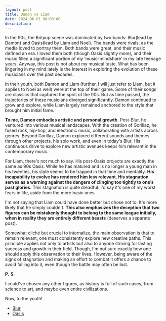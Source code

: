 ```yaml
---
layout: post
title: Damon vs Liam
date: 2024-06-01 00:00:00
description: 
---
```



In the 90s, the Britpop scene was dominated by two bands: Blur(lead by Damon) and Oasis(lead by Liam and Noel). The bands were rivals, as the media loved to portray them. Both bands were great, and their music defined an era. I loved them both (though Oasis slightly more), and their music filled a significant portion of my 'music-mindshare' in my late teenage years. Anyway, this post is not about my musical taste. What has been lingering in my mind lately is the interest in exploring the evolution of these musicians over the past decades.

In their youth, both Damon and Liam (further, I will just refer to Liam, but it applies to Noel as well) were at the top of their game. Some of their songs are classics that captured the spirit of the 90s. But as time passed, the trajectories of these musicians diverged significantly. Damon continued to grow and explore, while Liam largely remained anchored to the style that brought him initial fame. 

**To me, Damon embodies artistic and personal growth.** Post-Blur, he ventured into various musical landscapes. With the creation of Gorillaz, he fused rock, hip-hop, and electronic music, collaborating with artists across genres. Beyond Gorillaz, Damon explored different sounds and themes through other projects, his solo work, and even in today's Blur. His continuous drive to explore new artistic avenues keeps him relevant in the contemporary music.

For Liam, there's not much to say. His post-Oasis projects are exactly the same as 90s Oasis. While he has matured and is no longer a young man in his twenties, his style seems to be trapped in that time and mentality. **His incapability to evolve has rendered him less relevant. His stagnation serves as a warning against the dangers of clinging too tightly to one’s past glories.** This stagnation is quite dreadful. I'd say it's one of my worst fears in life, aside from the more basic ones.

I'm not saying that Liam could have done better but chose not to. It's more likely that he simply couldn't. **This also emphasizes the deception that two figures can be mistakenly thought to belong to the same league initially, when in reality they are entirely different beasts** (deserves a separate post).

Somewhat cliché but crucial to internalize, the main observation is that to remain relevant, one must consistently explore new creative paths. This principle applies not only to artists but also to anyone striving for lasting success and growth in their field. Though, I'm not sure exactly how one should apply this observation to their lives. However, being aware of the signs of stagnation and making an effort to combat it offers a chance to avoid falling into it, even though the battle may often be lost.

**P.** **S.**

I could've chosen any other figures, as history is full of such cases, from science to art, and maybe even entire civilizations.

Now, to the youth!

* [Blur](https://www.youtube.com/watch?v=-UFgG_Ym5iM)
* [Oasis](https://www.youtube.com/watch?v=nRxhU176QyI)
